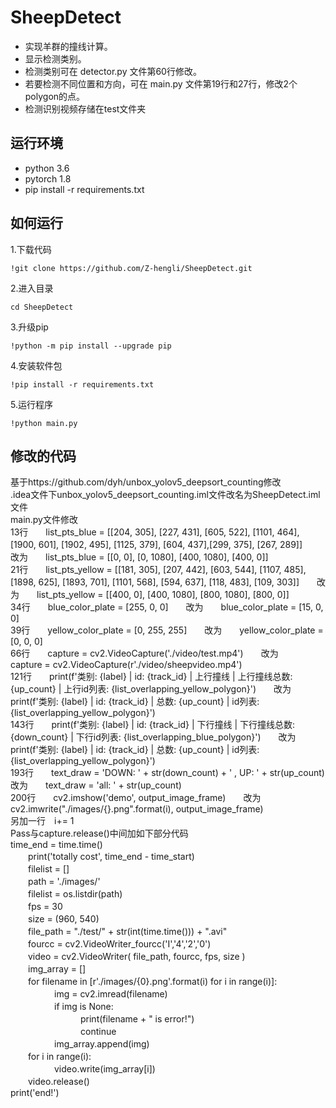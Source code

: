 # SheepDetect
* 实现羊群的撞线计算。
* 显示检测类别。
* 检测类别可在 detector.py 文件第60行修改。
* 若要检测不同位置和方向，可在 main.py 文件第19行和27行，修改2个polygon的点。
* 检测识别视频存储在test文件夹
## 运行环境<br>
* python 3.6<br>
* pytorch 1.8<br>
* pip install -r requirements.txt<br>
## 如何运行<br>
1.下载代码<br>
```
!git clone https://github.com/Z-hengli/SheepDetect.git
```
2.进入目录<br>
```
cd SheepDetect
```
3.升级pip
```
!python -m pip install --upgrade pip
```
4.安装软件包
```
!pip install -r requirements.txt
```
5.运行程序
```
!python main.py
```


## 修改的代码<br>
基于https://github.com/dyh/unbox_yolov5_deepsort_counting修改<br>
.idea文件下unbox_yolov5_deepsort_counting.iml文件改名为SheepDetect.iml文件<br>
main.py文件修改<br>
13行　　list_pts_blue = [[204, 305], [227, 431], [605, 522], [1101, 464], [1900, 601], [1902, 495], [1125, 379], [604, 437],[299, 375], [267, 289]]　　改为　　list_pts_blue = [[0, 0], [0, 1080], [400, 1080], [400, 0]]<br>
21行　　list_pts_yellow = [[181, 305], [207, 442], [603, 544], [1107, 485], [1898, 625], [1893, 701], [1101, 568], [594, 637], [118, 483], [109, 303]]　　改为　　list_pts_yellow = [[400, 0], [400, 1080], [800, 1080], [800, 0]]<br>
34行　　blue_color_plate = [255, 0, 0]　　改为　　blue_color_plate = [15, 0, 0]<br>
39行　　yellow_color_plate = [0, 255, 255]　　改为　　yellow_color_plate = [0, 0, 0]<br>
66行　　capture = cv2.VideoCapture('./video/test.mp4')　　改为　　capture = cv2.VideoCapture(r'./video/sheepvideo.mp4')<br>
121行　　print(f'类别: {label} | id: {track_id} | 上行撞线 | 上行撞线总数: {up_count} | 上行id列表: {list_overlapping_yellow_polygon}')　　改为　　print(f'类别: {label} | id: {track_id} | 总数: {up_count} | id列表: {list_overlapping_yellow_polygon}')<br>
143行　　print(f'类别: {label} | id: {track_id} | 下行撞线 | 下行撞线总数: {down_count} | 下行id列表: {list_overlapping_blue_polygon}')　　改为　　print(f'类别: {label} | id: {track_id} | 总数: {up_count} | id列表: {list_overlapping_yellow_polygon}')<br>
193行　　text_draw = 'DOWN: ' + str(down_count) + \' , UP: ' + str(up_count)　　改为　　text_draw = 'all: ' + str(up_count)<br>
200行　　cv2.imshow('demo', output_image_frame)　　改为　　cv2.imwrite("./images/{}.png".format(i), output_image_frame)<br>
另加一行　i+= 1<br>
Pass与capture.release()中间加如下部分代码<br>
time_end = time.time()<br>
　　print('totally cost', time_end - time_start)<br>
　　filelist = []<br>
　　path = './images/' <br>
　　filelist = os.listdir(path)<br>
　　fps = 30<br>
　　size = (960, 540)<br>
　　file_path = "./test/" + str(int(time.time())) + ".avi"<br>
　　fourcc = cv2.VideoWriter_fourcc('I','4','2','0')<br>
　　video = cv2.VideoWriter( file_path, fourcc, fps, size )<br>
　　img_array = []<br>
　　for filename in [r'./images/{0}.png'.format(i) for i in range(i)]: <br>
　　　　　img = cv2.imread(filename)<br>
　　　　　if img is None:<br>
　　　　　　　　print(filename + " is error!")<br>
　　　　　　　　continue<br>
　　　　　img_array.append(img)<br>
　　for i in range(i):<br>
　　　　　video.write(img_array[i])<br>
　　video.release()<br>
print('end!')<br>

